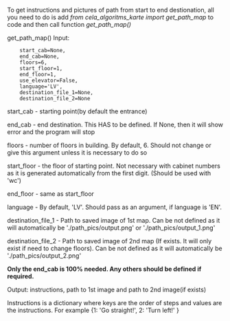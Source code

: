 To get instructions and pictures of path from start to end destionation, all you need to do is 
add _from cela_algoritms_karte import get_path_map_ to code and then call function _get_path_map()_


get_path_map() Input:

        start_cab=None,
        end_cab=None,
        floors=6,
        start_floor=1,
        end_floor=1,
        use_elevator=False,
        language='LV',
        destination_file_1=None,
        destination_file_2=None

start_cab - starting point(by default the entrance)

end_cab - end destination. This HAS to be defined. If None, then it will show error and the program will stop

floors - number of floors in building. By default, 6. Should not change or give this argument unless it is necessary to do so

start_floor - the floor of starting point. Not necessary with cabinet numbers as it is generated automatically from the first digit. (Should be used with 'wc')

end_floor - same as start_floor

language - By default, 'LV'. Should pass as an argument, if language is 'EN'.

destination_file_1 - Path to saved image of 1st map. Can be not defined as it will automatically be './path_pics/output.png' or './path_pics/output_1.png'

destination_file_2 - Path to saved image of 2nd map (If exists. It will only exist if need to change floors). Can be not defined as it will automatically be './path_pics/output_2.png'

**Only the end_cab is 100% needed. Any others should be defined if required.**


Output: instructions, path to 1st image and path to 2nd image(if exists)

Instructions is a dictionary where keys are the order of steps and values are the instructions. For example {1: 'Go straight!', 2: 'Turn left!' }